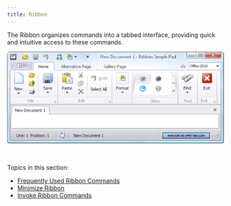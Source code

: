 ```yaml
---
title: Ribbon
---
```

The Ribbon organizes commands into a tabbed interface, providing quick and intuitive access to these commands.

![EU_Ribbon](../images/Img9115.png)

&nbsp;

Topics in this section:
* [Frequently Used Ribbon Commands](../../interface-elements-for-desktop/articles/ribbon/frequently-used-ribbon-commands.md)
* [Minimize Ribbon](../../interface-elements-for-desktop/articles/ribbon/minimize-ribbon.md)
* [Invoke Ribbon Commands](../../interface-elements-for-desktop/articles/ribbon/invoke-ribbon-commands.md)